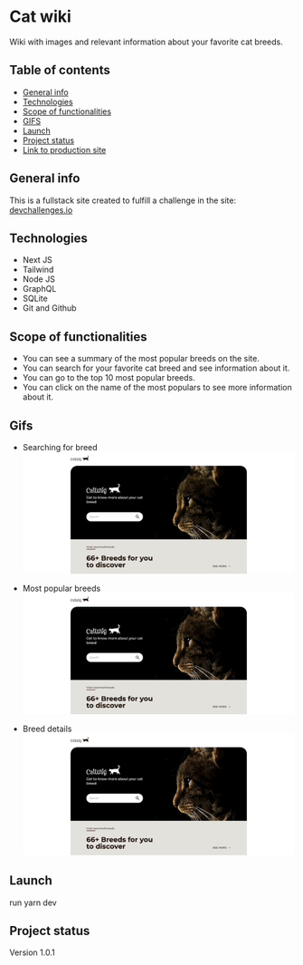 # Cat wiki 

Wiki with images and relevant information about your favorite cat breeds.

## Table of contents

* [General info](#general-info)
* [Technologies](#technologies)
* [Scope of functionalities](#scope-of-functionalities)
* [GIFS](#Gifs)
* [Launch](#launch)
* [Project status](#project-status)
* [Link to production site](https://unplash-meca.vercel.app/)

## General info

This is a fullstack site created to fulfill a challenge in the site: [devchallenges.io](https://devchallenges.io/)

## Technologies

* Next JS
* Tailwind
* Node JS
* GraphQL
* SQLite
* Git and Github

## Scope of functionalities

* You can see a summary of the most popular breeds on the site.
* You can search for your favorite cat breed and see information about it.
* You can go to the top 10 most popular breeds.
* You can click on the name of the most populars to see more information about it.

## Gifs
* Searching for breed
![Searching for breed](./public/images/searching-breed.gif)

* Most popular breeds
![Top 10 breeds](./public/images/top-10.gif)

* Breed details
![More info about a breed](./public/images/breed-details.gif)

## Launch

run yarn dev

## Project status

Version 1.0.1

```



